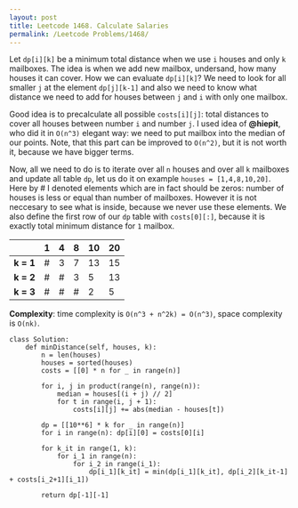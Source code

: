 ```yaml
---
layout: post
title: Leetcode 1468. Calculate Salaries
permalink: /Leetcode Problems/1468/
---
```


Let `dp[i][k]` be a minimum total distance when we use `i` houses and only `k` mailboxes.
The idea is when we add new mailbox, undersand, how many houses it can cover.
How we can evaluate `dp[i][k]`? We need to look for all smaller `j` at the element `dp[j][k-1]` and also we need to know what distance we need to add for houses between `j` and `i` with only one mailbox.

Good idea is to precalculate all possible `costs[i][j]`: total distances to cover all houses between number `i` and number `j`. I used idea of **@hiepit**, who did it in `O(n^3)` elegant way: we need to put mailbox into the median of our points. Note, that this part can be improved to `O(n^2)`, but it is not worth it, because we have bigger terms.

Now, all we need to do is to iterate over all `n` houses and over all `k` mailboxes and update all table `dp`, let us do it on example `houses = [1,4,8,10,20]`. Here by # I denoted elements which are in fact should be zeros: number of houses is less or equal than number of mailboxes. However it is not neccesary to see what is inside, because we never use these elements. We also define the first row of our `dp` table with `costs[0][:]`, because it is exactly total minimum distance for `1` mailbox.

|       | 1 | 4 | 8 | 10 | 20 |
|-------|---|---|---|----|----|
| **k = 1** | # | 3 | 7 | 13 | 15 |
| **k = 2** | # | # | 3 | 5  | 13 |
| **k = 3** | # | # | # | 2  | 5  |

**Complexity**: time complexity is `O(n^3 + n^2k) = O(n^3)`, space complexity is `O(nk)`.


```
class Solution:
    def minDistance(self, houses, k):
        n = len(houses)
        houses = sorted(houses)
        costs = [[0] * n for _ in range(n)]
        
        for i, j in product(range(n), range(n)):
            median = houses[(i + j) // 2]
            for t in range(i, j + 1):
                costs[i][j] += abs(median - houses[t])
     
        dp = [[10**6] * k for _ in range(n)]
        for i in range(n): dp[i][0] = costs[0][i]
        
        for k_it in range(1, k):
            for i_1 in range(n):
                for i_2 in range(i_1):
                    dp[i_1][k_it] = min(dp[i_1][k_it], dp[i_2][k_it-1] + costs[i_2+1][i_1])
      
        return dp[-1][-1] 
```